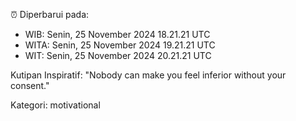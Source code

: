 ⏰ Diperbarui pada:
- WIB: Senin, 25 November 2024 18.21.21 UTC
- WITA: Senin, 25 November 2024 19.21.21 UTC
- WIT: Senin, 25 November 2024 20.21.21 UTC

Kutipan Inspiratif:
"Nobody can make you feel inferior without your consent."


Kategori: motivational


